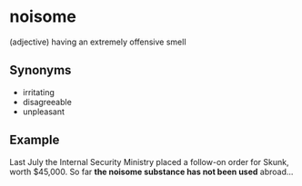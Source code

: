 # noisome

(adjective) having an extremely offensive smell

## Synonyms

+ irritating
+ disagreeable
+ unpleasant

## Example

Last July the Internal Security Ministry placed a follow-on order for Skunk, worth $45,000. So far **the noisome substance has not been used** abroad...
